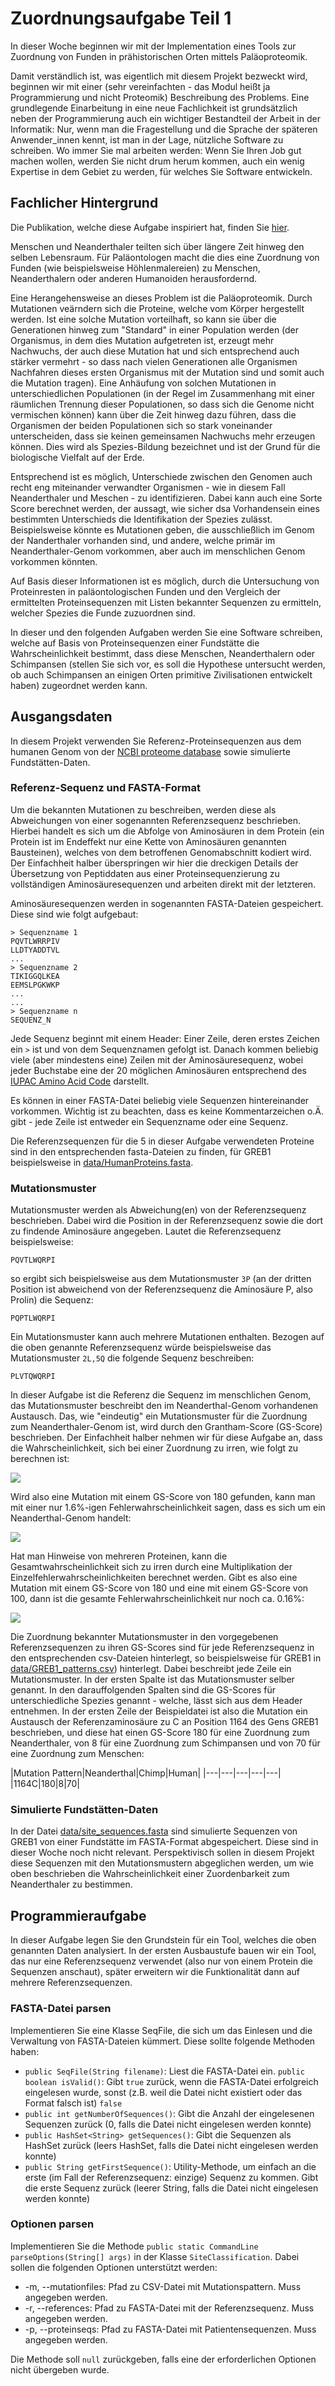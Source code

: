 # Zuordnungsaufgabe Teil 1

In dieser Woche beginnen wir mit der Implementation eines Tools zur Zuordnung von Funden in prähistorischen Orten mittels Paläoproteomik.

Damit verständlich ist, was eigentlich mit diesem Projekt bezweckt wird, beginnen wir mit einer (sehr vereinfachten - das Modul heißt ja Programmierung und nicht Proteomik) Beschreibung des Problems. Eine grundlegende Einarbeitung in eine neue Fachlichkeit ist grundsätzlich neben der Programmierung auch ein wichtiger Bestandteil der Arbeit in der Informatik: Nur, wenn man die Fragestellung und die Sprache der späteren Anwender_innen kennt, ist man in der Lage, nützliche Software zu schreiben. Wo immer Sie mal arbeiten werden: Wenn Sie Ihren Job gut machen wollen, werden Sie nicht drum herum kommen, auch ein wenig Expertise in dem Gebiet zu werden, für welches Sie Software entwickeln.


## Fachlicher Hintergrund

Die Publikation, welche diese Aufgabe inspiriert hat, finden Sie [hier](https://www.mpg.de/10731379/palaeoproteomik-neandertaler).

Menschen und Neanderthaler teilten sich über längere Zeit hinweg den selben Lebensraum. Für Paläontologen macht die dies eine Zuordnung von Funden (wie beispielsweise Höhlenmalereien) zu Menschen, Neanderthalern oder anderen Humanoiden herausfordernd.

Eine Herangehensweise an dieses Problem ist die Paläoproteomik. Durch Mutationen veärndern sich die Proteine, welche vom Körper hergestellt werden. Ist eine solche Mutation vorteilhaft, so kann sie über die Generationen hinweg zum "Standard" in einer Population werden (der Organismus, in dem dies Mutation aufgetreten ist, erzeugt mehr Nachwuchs, der auch diese Mutation hat und sich entsprechend auch stärker vermehrt - so dass nach vielen Generationen alle Organismen Nachfahren dieses ersten Organismus mit der Mutation sind und somit auch die Mutation tragen). Eine Anhäufung von solchen Mutationen in unterschiedlichen Populationen (in der Regel im Zusammenhang mit einer räumlichen Trennung dieser Populationen, so dass sich die Genome nicht vermischen können) kann über die Zeit hinweg dazu führen, dass die Organismen der beiden Populationen sich so stark voneinander unterscheiden, dass sie keinen gemeinsamen Nachwuchs mehr erzeugen können. Dies wird als Spezies-Bildung bezeichnet und ist der Grund für die biologische Vielfalt auf der Erde.

Entsprechend ist es möglich, Unterschiede zwischen den Genomen auch recht eng miteinander verwandter Organismen - wie in diesem Fall Neanderthaler und Meschen - zu identifizieren. Dabei kann auch eine Sorte Score berechnet werden, der aussagt, wie sicher dsa Vorhandensein eines bestimmten Unterschieds die Identifikation der Spezies zulässt. Beispielsweise könnte es Mutationen geben, die ausschließlich im Genom der Nanderthaler vorhanden sind, und andere, welche primär im Neanderthaler-Genom vorkommen, aber auch im menschlichen Genom vorkommen könnten.

Auf Basis dieser Informationen ist es möglich, durch die Untersuchung von Proteinresten in paläontologischen Funden und den Vergleich der ermittelten Proteinsequenzen mit Listen bekannter Sequenzen zu ermitteln, welcher Spezies die Funde zuzuordnen sind.

In dieser und den folgenden Aufgaben werden Sie eine Software schreiben, welche auf Basis von Proteinsequenzen einer Fundstätte die Wahrscheinlichkeit bestimmt, dass diese Menschen, Neanderthalern oder Schimpansen (stellen Sie sich vor, es soll die Hypothese untersucht werden, ob auch Schimpansen an einigen Orten primitive Zivilisationen entwickelt haben) zugeordnet werden kann.

## Ausgangsdaten

In diesem Projekt verwenden Sie Referenz-Proteinsequenzen aus dem humanen Genom von der [NCBI proteome database](https://www.ncbi.nlm.nih.gov/protein/) sowie simulierte Fundstätten-Daten.

### Referenz-Sequenz und FASTA-Format

Um die bekannten Mutationen zu beschreiben, werden diese als Abweichungen von einer sogenannten Referenzsequenz beschrieben. Hierbei handelt es sich um die Abfolge von Aminosäuren in dem Protein (ein Protein ist im Endeffekt nur eine Kette von Aminosäuren genannten Bausteinen), welches von dem betroffenen Genomabschnitt kodiert wird. Der Einfachheit halber überspringen wir hier die dreckigen Details der Übersetzung von Peptiddaten aus einer Proteinsequenzierung zu vollständigen Aminosäuresequenzen und arbeiten direkt mit der letzteren.

Aminosäuresequenzen werden in sogenannten FASTA-Dateien gespeichert. Diese sind wie folgt aufgebaut:

```text
> Sequenzname 1
PQVTLWRRPIV
LLDTYADDTVL
...
> Sequenzname 2
TIKIGGQLKEA
EEMSLPGKWKP
...
...
> Sequenzname n
SEQUENZ_N
```

Jede Sequenz beginnt mit einem Header: Einer Zeile, deren erstes Zeichen ein ```>``` ist und von dem Sequenznamen gefolgt ist. Danach kommen beliebig viele (aber mindestens eine) Zeilen mit der Aminosäuresequenz, wobei jeder Buchstabe eine der 20 möglichen Aminosäuren entsprechend des [IUPAC Amino Acid Code](http://bioinformatics.org/sms2/iupac.html) darstellt.

Es können in einer FASTA-Datei beliebig viele Sequenzen hintereinander vorkommen. Wichtig ist zu beachten, dass es keine Kommentarzeichen o.Ä. gibt - jede Zeile ist entweder ein Sequenzname oder eine Sequenz.

Die Referenzsequenzen für die 5 in dieser Aufgabe verwendeten Proteine sind in den entsprechenden fasta-Dateien zu finden, für GREB1 beispielsweise in  [data/HumanProteins.fasta](data/GREB1_reference.fasta).

### Mutationsmuster

Mutationsmuster werden als Abweichung(en) von der Referenzsequenz beschrieben. Dabei wird die Position in der Referenzsequenz sowie die dort zu findende Aminosäure angegeben. Lautet die Referenzsequenz beispielsweise:

```PQVTLWQRPI```

so ergibt sich beispielsweise aus dem Mutationsmuster ```3P``` (an der dritten Position ist abweichend von der Referenzsequenz die Aminosäure P, also Prolin) die Sequenz:

```PQPTLWQRPI```

Ein Mutationsmuster kann auch mehrere Mutationen enthalten. Bezogen auf die oben genannte Referenzsequenz würde beispielsweise das Mutationsmuster ```2L,5Q``` die folgende Sequenz beschreiben:

```PLVTQWQRPI```

In dieser Aufgabe ist die Referenz die Sequenz im menschlichen Genom, das Mutationsmuster beschreibt den im Neanderthal-Genom vorhandenen Austausch. Das, wie "eindeutig" ein Mutationsmuster für die Zuordnung zum Neanderthaler-Genom ist, wird durch den Grantham-Score (GS-Score) beschrieben. Der Einfachheit halber nehmen wir für diese Aufgabe an, dass die Wahrscheinlichkeit, sich bei einer Zuordnung zu irren, wie folgt zu berechnen ist:

<img src="https://render.githubusercontent.com/render/math?math=$P_{err}=10^{-\frac{GS}{10}}$">

Wird also eine Mutation mit einem GS-Score von 180 gefunden, kann man mit einer nur 1.6%-igen Fehlerwahrscheinlichkeit sagen, dass es sich um ein Neanderthal-Genom handelt:

<img src="https://render.githubusercontent.com/render/math?math=P_{err}=10^{-\frac{180}{10}}=10^{-1.8}=0.015849"> 

Hat man Hinweise von mehreren Proteinen, kann die Gesamtwahrscheinlichkeit sich zu irren durch eine Multiplikation der Einzelfehlerwahrscheinlichkeiten berechnet werden. Gibt es also eine Mutation mit einem GS-Score von 180 und eine mit einem GS-Score von 100, dann ist die gesamte Fehlerwahrscheinlichkeit nur noch ca. 0.16%:

<img src="https://render.githubusercontent.com/render/math?math=P_{err}=10^{-\frac{180}{10}}*10^{-\frac{100}{10}}=10^{-1.8}*10^{-1}=0.001585">

Die Zuordnung bekannter Mutationsmuster in den vorgegebenen Referenzsequenzen zu ihren GS-Scores sind für jede Referenzsequenz in den entsprechenden csv-Dateien hinterlegt, so beispielsweise für GREB1 in [data/GREB1_patterns.csv](data/GREB1_patterns.csv)) hinterlegt. Dabei beschreibt jede Zeile ein Mutationsmuster. In der ersten Spalte ist das Mutationsmuster selber genannt. In den darauffolgenden Spalten sind die GS-Scores für unterschiedliche Spezies genannt - welche, lässt sich aus dem Header entnehmen. In der ersten Zeile der Beispieldatei ist also die Mutation ein Austausch der Referenzaminosäure zu C an Position 1164 des Gens GREB1 beschrieben, und diese hat einen GS-Score 180 für eine Zuordnung zum Neanderthaler, von 8 für eine Zuordnung zum Schimpansen und von 70 für eine Zuordnung zum Menschen:

|Mutation Pattern|Neanderthal|Chimp|Human|
|---|---|---|---|---|
|1164C|180|8|70|


### Simulierte Fundstätten-Daten

In der Datei [data/site_sequences.fasta](data/site_sequences.fasta) sind simulierte Sequenzen von GREB1 von einer Fundstätte im FASTA-Format abgespeichert. Diese sind in dieser Woche noch nicht relevant. Perspektivisch sollen in diesem Projekt diese Sequenzen mit den Mutationsmustern abgeglichen werden, um wie oben beschrieben die Wahrscheinlichkeit einer Zuordenbarkeit zum Neanderthaler zu bestimmen.

## Programmieraufgabe

In dieser Aufgabe legen Sie den Grundstein für ein Tool, welches die oben genannten Daten analysiert. In der ersten Ausbaustufe bauen wir ein Tool, das nur eine Referenzsequenz verwendet (also nur von einem Protein die Sequenzen anschaut), später erweitern wir die Funktionalität dann auf mehrere Referenzsequenzen.

### FASTA-Datei parsen

Implementieren Sie eine Klasse SeqFile, die sich um das Einlesen und die Verwaltung von FASTA-Dateien kümmert. Diese sollte folgende Methoden haben:

* ```public SeqFile(String filename)```: Liest die FASTA-Datei ein.
  ```public boolean isValid()```: Gibt ```true``` zurück, wenn die FASTA-Datei erfolgreich eingelesen wurde, sonst (z.B. weil die Datei nicht existiert oder das Format falsch ist) ```false```
* ```public int getNumberOfSequences()```: Gibt die Anzahl der eingelesenen Sequenzen zurück (0, falls die Datei nicht eingelesen werden konnte)
* ```public HashSet<String> getSequences()```: Gibt die Sequenzen als HashSet zurück (leers HashSet, falls die Datei nicht eingelesen werden konnte)
* ```public String getFirstSequence()```: Utility-Methode, um einfach an die erste (im Fall der Referenzsequenz: einzige) Sequenz zu kommen. Gibt die erste Sequenz zurück (leerer String, falls die Datei nicht eingelesen werden konnte)

### Optionen parsen

Implementieren Sie die Methode ```public static CommandLine parseOptions(String[] args)``` in der Klasse ```SiteClassification```. Dabei sollen die folgenden Optionen unterstützt werden:

* -m, --mutationfiles: Pfad zu CSV-Datei mit Mutationspattern. Muss angegeben werden.
* -r, --references: Pfad zu FASTA-Datei mit der Referenzsequenz. Muss angegeben werden.
* -p, --proteinseqs: Pfad zu FASTA-Datei mit Patientensequenzen. Muss angegeben werden.

Die Methode soll ```null``` zurückgeben, falls eine der erforderlichen Optionen nicht übergeben wurde.